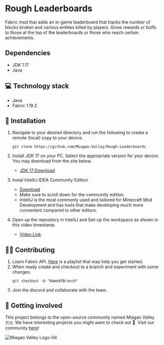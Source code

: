 # Rough Leaderboards

Fabric mod that adds an in-game leaderboard that tracks the number of blocks broken and various entities killed by players. 
Gives rewards or buffs to those at the top of the leaderboards or those who reach certain achievements.   
## Dependencies
- JDK 1.17
- Java

## 💻 Technology stack
- Java
- Fabric 1.19.2

## 🔌 Installation
1. Navigate to your desired directory and run the following to create a remote (local) copy to your device.
    ```
    git clone https://github.com/Miagao-Valley/Rough-Leaderboards
    ```


2. Install JDK 17 on your PC. Select the appropriate version for your device. You may download from the site below.

    - [JDK 17 Download](https://adoptium.net/temurin/releases/?version=17&os=any&arch=any)

3. Instal IntelliJ IDEA Community Edition 
    - [Download]( https://www.jetbrains.com/idea/download/ )
    - Make sure to scroll down for the community edition.
    - IntelliJ is the most commonly used and tailored for Minecraft Mod Development and has tools that make developing much more convenient compared to other editors.

4. Open up the repository in IntelliJ and Set-up the workspace as shown in this video timestamp.
    - [Video Link](https://youtu.be/0Pr_iHlVKsI?si=X2rYgFEniPnhOLHf&t=275)

## 💪🏼 Contributing

1. Learn Fabric API. [Here](https://youtube.com/playlist?list=PLKGarocXCE1EO43Dlf5JGh7Yk-kRAXUEJ&si=vxw4DQopEaEXGLrW) is a playlist that may help you get started.
2. When ready create and checkout to a branch and experiment with some changes. 
    ```
    git checkout -b "NameOfBranch"
    ```
3. Join the discord and collaborate with the team.

## 🤲 Getting involved
This project belongs to the open-source community named Miagao Valley 🇵🇭. We have interesting projects you might want to check out 👀. Visit our community [here](https://discord.gg/kzAKWghs)!

![Miagao Valley Logo-04](https://github.com/Miagao-Valley/mv-site/assets/113810517/d92a2263-b553-4939-b946-ac8997ca407b)

